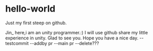 # hello-world
Just my first steep on github.

Jin_ here,i am an unity programmer.:)
I will use github share my little experience in unity.
Glad to see you. Hope you have a nice day.
--testcommit
--addby pr
--main pr
--delete???
